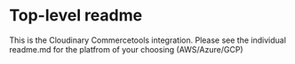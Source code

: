# Top-level readme

This is the Cloudinary Commercetools integration. Please see the individual readme.md for the platfrom of your choosing (AWS/Azure/GCP)